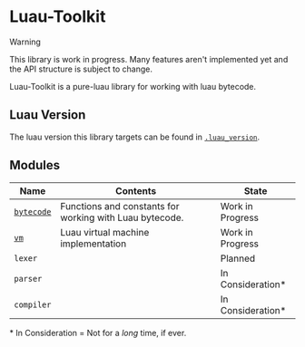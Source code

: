 # Luau-Toolkit

> [!WARNING]
> This library is work in progress. Many features aren't implemented yet and the
> API structure is subject to change.

Luau-Toolkit is a pure-luau library for working with luau bytecode.

## Luau Version

The luau version this library targets can be found in
[`.luau_version`](./.luau_version).

## Modules

| Name                      | Contents                                                | State              |
| ------------------------- | ------------------------------------------------------- | ------------------ |
| [`bytecode`](./bytecode/) | Functions and constants for working with Luau bytecode. | Work in Progress   |
| [`vm`](./vm/)             | Luau virtual machine implementation                     | Work in Progress   |
| `lexer`                   |                                                         | Planned            |
| `parser`                  |                                                         | In Consideration\* |
| `compiler`                |                                                         | In Consideration\* |

\* In Consideration = Not for a _long_ time, if ever.
